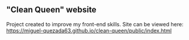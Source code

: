 ## "Clean Queen" website 

Project created to improve my front-end skills. Site can be viewed here: https://miguel-quezada63.github.io/clean-queen/public/index.html

